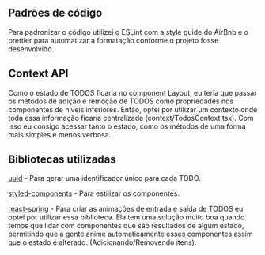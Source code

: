 ## Padrões de código

Para padronizar o código utilizei o ESLint com a style guide do AirBnb e o prettier para automatizar a formatação conforme o projeto fosse desenvolvido.

## Context API

Como o estado de TODOS ficaria no component Layout, eu teria que passar os métodos de adição e remoção de TODOS como propriedades nos componentes de níveis inferiores. Então, optei por utilizar um contexto onde toda essa informação ficaria centralizada (context/TodosContext.tsx). Com isso eu consigo acessar tanto o estado, como os métodos de uma forma mais simples e menos verbosa.

## Bibliotecas utilizadas

[uuid](https://www.npmjs.com/package/uuid) - Para gerar uma identificador único para cada TODO.

[styled-components](https://styled-components.com/) - Para estilizar os componentes.

[react-spring](https://www.react-spring.io/) - Para criar as animações de entrada e saída de TODOS eu optei por utilizar essa biblioteca. Ela tem uma solução muito boa quando temos que lidar com componentes que são resultados de algum estado, permitindo que a gente anime automaticamente esses componentes assim que o estado é alterado. (Adicionando/Removendo itens).
